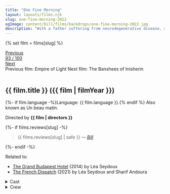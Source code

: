 ```yaml
---
title: "One Fine Morning"
layout: layouts/films.njk
slug: one-fine-morning-2022
ogImage: content/bill/films/backdrops/one-fine-morning-2022.jpg
description: "With a father suffering from neurodegenerative disease, a young woman lives with her eight-year-old daughter. While struggling to secure a decent nursing home, she runs into an unavailable friend with whom she embarks on an affair."
---
```


{% set film = films[slug] %}

<nav class="films">
  <div class="prev">
    <a href="../empire-of-light-2022"><i class="fa-solid fa-chevron-left fa-xs"></i> Previous</a>
  </div>
  <div>
    <a class="simple" href="../">93 / 100</a>
  </div>
  <div class="next">
    <a href="../the-banshees-of-inisherin-2022">Next <i class="fa-solid fa-chevron-right fa-xs"></i></a>
  </div>
  <div class="hint">
    <span class="prev-hint">
      <span class="sr-only">Previous film:</span>
      Empire of Light
    </span>
    <span class="next-hint">
      <span class="sr-only">Next film:</span>
      The Banshees of Inisherin
    </span>
  </div>
</nav>

<article class="film slug-one-fine-morning-2022">
  <div class="backdrop-and-poster">
    <img class="poster" src="../films/posters/{{ slug }}.jpg" alt="">
    <img class="backdrop" src="../films/backdrops/{{ slug }}.jpg" alt="">
  </div>

  <h1>{{ film.title }} ({{ film | filmYear }})</h1>

  <p>
    {%- if film.language -%}Language: {{ film.language }}.{% endif %}
    Also known as Un beau matin.
  </p>

  <p class="director">
    Directed by <strong>{{ film | directors }}</strong>
  </p>

  {%- if films.reviews[slug] -%}
    <blockquote> 
      {{ films.reviews[slug] | safe }} <em>—&nbsp;<a href="/bill">Bill</a></em>
    </blockquote> 
  {%- endif -%}

  <p class="related-films">Related to:</p>
  <ul class="related-films">
  <li><a href="../the-grand-budapest-hotel-2014">The Grand Budapest Hotel</a> (2014) by Léa Seydoux</li>
<li><a href="../the-french-dispatch-2021">The French Dispatch</a> (2021) by Léa Seydoux and Sharif Andoura</li>
  </ul>

  <section class="film-detail">
    <div>
      <details>
        <summary>
          <i class="fa-solid fa-masks-theater"></i>
          Cast
        </summary>
        <ul>
          {%- for cast in film.credits.cast -%}
            <li>
              {{ cast.name }} as <em>{{ cast.character }}</em>
            </li>
          {%- endfor -%}
        </ul>
      </details>
      <details>
        <summary>
          <i class="fa-solid fa-clapperboard"></i>
          Crew
        </summary>
        <ul>
          {%- for crew in film.credits.crew -%}
            <li>
              {{ crew.name }} &mdash; <em>{{ crew.job }}</em>
            </li>
          {%- endfor -%}
        </ul>
      </details>
    </div>
  </section>
</article>
